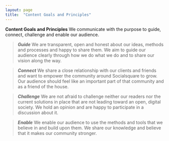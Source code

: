 ```yaml
---
layout: page
title:  "Content Goals and Principles"
---
```


**Content Goals and Principles**
We communicate with the purpose to guide, connect, challenge and enable our audience.

>***Guide*** 
We are transparent, open and honest about our ideas, methods and processes and happy to share them. We aim to guide our audience clearly through how we do what we do and to share our vision along the way.

>***Connect***
We share a close relationship with our clients and friends and want to empower the community around Socialsquare to grow. Our audience should feel like an important part of that community and as a friend of the house.

>***Challenge***
We are not afraid to challenge neither our readers nor the current solutions in place that are not leading toward an open, digital society. We hold an opinion and are happy to participate in a discussion about it.

>***Enable***
We enable our audience to use the methods and tools that we believe in and build upon them. We share our knowledge and believe that it makes our community stronger.



